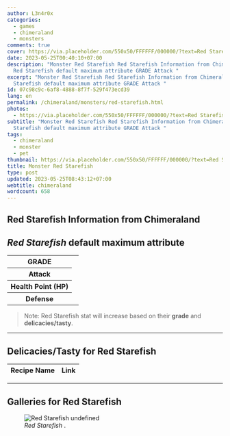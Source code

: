 ```yaml
---
author: L3n4r0x
categories:
  - games
  - chimeraland
  - monsters
comments: true
cover: https://via.placeholder.com/550x50/FFFFFF/000000/?text=Red Starefish
date: 2023-05-25T00:40:10+07:00
description: "Monster Red Starefish Red Starefish Information from Chimeraland
  Red Starefish default maximum attribute GRADE Attack "
excerpt: "Monster Red Starefish Red Starefish Information from Chimeraland Red
  Starefish default maximum attribute GRADE Attack "
id: 07c98c9c-6af8-4888-8f7f-529f473ecd39
lang: en
permalink: /chimeraland/monsters/red-starefish.html
photos:
  - https://via.placeholder.com/550x50/FFFFFF/000000/?text=Red Starefish
subtitle: "Monster Red Starefish Red Starefish Information from Chimeraland Red
  Starefish default maximum attribute GRADE Attack "
tags:
  - chimeraland
  - monster
  - pet
thumbnail: https://via.placeholder.com/550x50/FFFFFF/000000/?text=Red Starefish
title: Monster Red Starefish
type: post
updated: 2023-05-25T08:43:12+07:00
webtitle: chimeraland
wordcount: 658
---
```


<link
  rel="stylesheet"
  href="https://rawcdn.githack.com/dimaslanjaka/Web-Manajemen/870a349/css/bootstrap-5-3-0-alpha3-wrapper.css"
/>
<section id="bootstrap-wrapper">
  <div data-bs-theme="dark">
    <h2>Red Starefish Information from Chimeraland</h2>
    <h2 id="attribute"><i>Red Starefish</i> default maximum attribute</h2>
    <div class="row">
      <div class="col mb-2">
        <div class="card">
          <div class="card-body">
            <table>
              <tr>
                <th>GRADE</th>
                <td><br /></td>
              </tr>
              <tr>
                <th>Attack</th>
                <td></td>
              </tr>
              <tr>
                <th>Health Point (HP)</th>
                <td></td>
              </tr>
              <tr>
                <th>Defense</th>
                <td></td>
              </tr>
            </table>
          </div>
        </div>
      </div>
    </div>
    <blockquote class="bd-callout bd-callout-warning">
      Note: Red Starefish stat will increase based on their <b>grade</b> and
      <b>delicacies/tasty</b>.
    </blockquote>
    <hr />
    <h2 id="delicacies">Delicacies/Tasty for Red Starefish</h2>
    <div class="card">
      <div class="card-body">
        <div class="table-responsive">
          <table class="table table-striped">
            <thead>
              <tr>
                <th>Recipe Name</th>
                <th>Link</th>
              </tr>
            </thead>
            <tbody></tbody>
          </table>
        </div>
      </div>
    </div>
    <hr />
    <div id="gallery">
      <h2>Galleries for Red Starefish</h2>
      <div class="row">
        <div class="col-lg-6 col-12">
          <figure>
            <img
              src="https://www.webmanajemen.com/undefined"
              alt="Red Starefish undefined"
            />
            <figcaption style="word-wrap: break-word">
              <i>Red Starefish</i> .
            </figcaption>
          </figure>
        </div>
      </div>
    </div>
  </div>
</section>